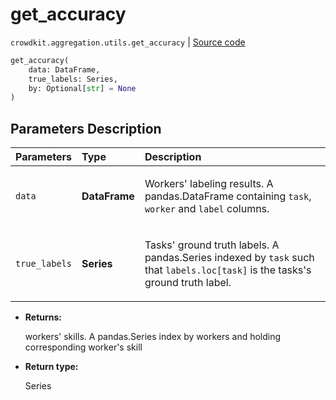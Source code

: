 # get_accuracy
`crowdkit.aggregation.utils.get_accuracy` | [Source code](https://github.com/Toloka/crowd-kit/blob/v1.0.0/crowdkit/aggregation/utils.py#L84)

```python
get_accuracy(
    data: DataFrame,
    true_labels: Series,
    by: Optional[str] = None
)
```

## Parameters Description

| Parameters | Type | Description |
| :----------| :----| :-----------|
`data`|**DataFrame**|<p>Workers&#x27; labeling results. A pandas.DataFrame containing `task`, `worker` and `label` columns.</p>
`true_labels`|**Series**|<p>Tasks&#x27; ground truth labels. A pandas.Series indexed by `task` such that `labels.loc[task]` is the tasks&#x27;s ground truth label.</p>

* **Returns:**

  workers' skills.
A pandas.Series index by workers and holding corresponding worker's skill

* **Return type:**

  Series
